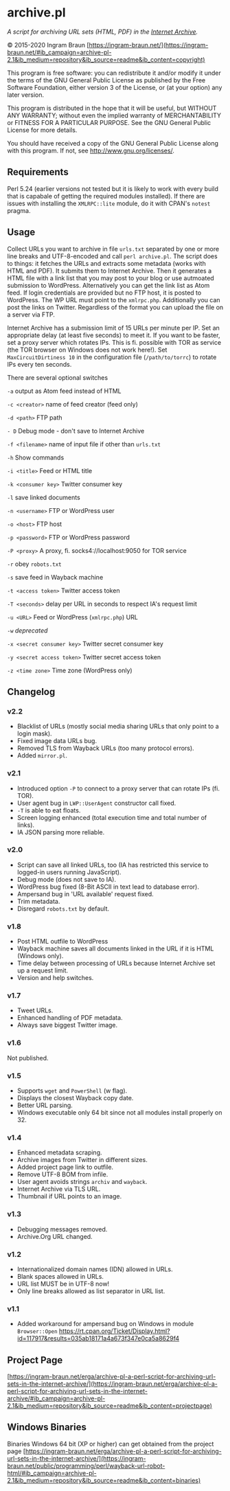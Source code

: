 # archive.pl

*A script for archiving URL sets (HTML, PDF) in the [Internet Archive](https://archive.org).*

© 2015-2020 Ingram Braun [https://ingram-braun.net/](https://ingram-braun.net/#ib_campaign=archive-pl-2.1&ib_medium=repository&ib_source=readme&ib_content=copyright)

This program is free software: you can redistribute it and/or modify it under the terms of the GNU General Public License as published by the Free Software Foundation, either version 3 of the License, or (at your option) any later version.

This program is distributed in the hope that it will be useful, but WITHOUT ANY WARRANTY; without even the implied warranty of MERCHANTABILITY or FITNESS FOR A PARTICULAR PURPOSE. See the GNU General Public License for more details.

You should have received a copy of the GNU General Public License along with this program. If not, see <http://www.gnu.org/licenses/>.

## Requirements

Perl 5.24 (earlier versions not tested but it is likely to work with every build that is capabale of getting the required modules installed). If there are issues with installing the `XMLRPC::lite` module, do it with CPAN's `notest` pragma.

## Usage

Collect URLs you want to archive in file `urls.txt` separated by one or more line breaks and UTF-8-encoded and call `perl archive.pl`. The script does to things: it fetches the URLs and extracts some metadata (works with HTML and PDF). It submits them to Internet Archive. Then it generates a HTML file with a link list that you may post to your blog or use autmoated submission to WordPress. Alternatively you can get the link list as Atom feed. If login credentials are provided but no FTP host, it is posted to WordPress. The WP URL must point to the `xmlrpc.php`. Additionally you can post the links on Twitter. Regardless of the format you can upload the file on a server via FTP.

Internet Archive has a submission limit of 15 URLs per minute per IP. Set an appropriate delay (at least five seconds) to meet it. If you want to be faster, set a proxy server which rotates IPs. This is fi. possible with TOR as service (the TOR browser on Windows does not work here!). Set `MaxCircuitDirtiness 10` in the configuration file (`/path/to/torrc`) to rotate IPs every ten seconds.

There are several optional switches

`-a` output as Atom feed instead of HTML

`-c <creator>` name of feed creator (feed only)

`-d <path>` FTP path

`- D` Debug mode - don't save to Internet Archive

`-f <filename>` name of input file if other than `urls.txt`

`-h` Show commands

`-i <title>` Feed or HTML title

`-k <consumer key>` Twitter consumer key

`-l` save linked documents

`-n <username>` FTP or WordPress user

`-o <host>` FTP host

`-p <password>` FTP or WordPress password

`-P <proxy>` A proxy, fi. socks4://localhost:9050 for TOR service

`-r` obey `robots.txt`

`-s` save feed in Wayback machine

`-t <access token>` Twitter access token

`-T <seconds>` delay per URL in seconds to respect IA's request limit

`-u <URL>` Feed or WordPress (`xmlrpc.php`) URL

`-w` *deprecated*

`-x <secret consumer key>` Twitter secret consumer key

`-y <secret access token>` Twitter secret access token

`-z <time zone>` Time zone (WordPress only)

## Changelog


### v2.2

- Blacklist of URLs (mostly social media sharing URLs that only point to a login mask).
- Fixed image data URLs bug.
- Removed TLS from Wayback URLs (too many protocol errors).
- Added `mirror.pl`.

### v2.1

- Introduced option `-P` to connect to a proxy server that can rotate IPs (fi. TOR).
- User agent bug in `LWP::UserAgent` constructor call fixed.
- `-T` is able to eat floats.
- Screen logging enhanced (total execution time and total number of links).
- IA JSON parsing more reliable.

### v2.0

- Script can save all linked URLs, too (IA has restricted this service to logged-in users running JavaScript).
- Debug mode (does not save to IA).
- WordPress bug fixed (8-Bit ASCII in text lead to database error).
- Ampersand bug in 'URL available' request fixed.
- Trim metadata.
- Disregard `robots.txt` by default.

### v1.8

- Post HTML outfile to WordPress
- Wayback machine saves all documents linked in the URL if it is HTML (Windows only).
- Time delay between processing of URLs because Internet Archive set up a request limit.
- Version and help switches.

### v1.7

- Tweet URLs.
- Enhanced handling of PDF metadata.
- Always save biggest Twitter image.

### v1.6

Not published.

### v1.5

- Supports `wget` and `PowerShell` (w flag).
- Displays the closest Wayback copy date.
- Better URL parsing.
- Windows executable only 64 bit since not all modules install properly on 32.

### v1.4

 - Enhanced metadata scraping.
 - Archive images from Twitter in different sizes.
 - Added project page link to outfile.
 - Remove UTF-8 BOM from infile.
 - User agent avoids strings `archiv` and `wayback`.
 - Internet Archive via TLS URL.
 - Thumbnail if URL points to an image.

### v1.3

 - Debugging messages removed.
 - Archive.Org URL changed.

### v1.2

 - Internationalized domain names (IDN) allowed in URLs.
 - Blank spaces allowed in URLs.
 - URL list MUST be in UTF-8 now!
 - Only line breaks allowed as list separator in URL list.

### v1.1

 - Added workaround for ampersand bug on Windows in module `Browser::Open` <https://rt.cpan.org/Ticket/Display.html?id=117917&results=035ab18171a4a673f347e0ca5a8629f4>

## Project Page

[https://ingram-braun.net/erga/archive-pl-a-perl-script-for-archiving-url-sets-in-the-internet-archive/](https://ingram-braun.net/erga/archive-pl-a-perl-script-for-archiving-url-sets-in-the-internet-archive/#ib_campaign=archive-pl-2.1&ib_medium=repository&ib_source=readme&ib_content=projectpage)

## Windows Binaries

Binaries Windows 64 bit (XP or higher) can get obtained from the project page [https://ingram-braun.net/erga/archive-pl-a-perl-script-for-archiving-url-sets-in-the-internet-archive/](https://ingram-braun.net/public/programming/perl/wayback-url-robot-html/#ib_campaign=archive-pl-2.1&ib_medium=repository&ib_source=readme&ib_content=binaries)
